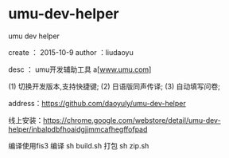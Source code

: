 # umu-dev-helper
umu dev helper

create ： 2015-10-9
author ：liudaoyu

desc   ： umu开发辅助工具 a[www.umu.com]

(1) 切换开发版本,支持快捷键;
(2) 日语版同声传译;
(3) 自动填写问卷;

address：https://github.com/daoyuly/umu-dev-helper

线上安装：https://chrome.google.com/webstore/detail/umu-dev-helper/inbalpdbfhoaidgjjmmcafhegffofpad

编译使用fis3
编译 sh build.sh
打包 sh zip.sh
